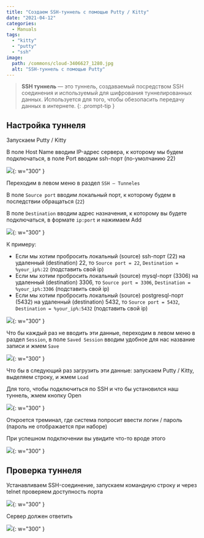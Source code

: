 ```yaml
---
title: "Создаем SSH-туннель с помощью Putty / Kitty"
date: "2021-04-12"
categories: 
  - Manuals
tags: 
  - "kitty"
  - "putty"
  - "ssh"
image:
  path: /commons/cloud-3406627_1280.jpg
  alt: "SSH-туннель с помощью Putty"
---
```


> **SSH туннель** — это туннель, создаваемый посредством SSH соединения и используемый для шифрования туннелированных данных. Используется для того, чтобы обезопасить передачу данных в интернете.
{: .prompt-tip }

## Настройка туннеля

Запускаем Putty / Kitty

В поле Host Name вводим IP-адрес сервера, к которому мы будем подключаться, в поле Port вводим ssh-порт (по-умолчанию 22)

![](/assets/img/posts/2021/04/12/screenshot_1.png){: w="300" }

Переходим в левом меню в раздел `SSH – Tunneles`

В поле `Source port` вводим локальный порт, к которому будем в последствии обращаться (`22`)

В поле `Destination` вводим адрес назначения, к которому вы будете подключаться, в формате `ip:port` и нажимаем Add

![](/assets/img/posts/2021/04/12/screenshot_2.png){: w="300" }

К примеру:

- Если мы хотим пробросить локальный (source) ssh-порт (22) на удаленный (destination) 22, то `Source port = 22`, `Destination = %your_ip%:22` (подставить свой ip)
- Если мы хотим пробросить локальный (source) mysql-порт (3306) на удаленный (destination) 3306, то `Source port = 3306`, `Destination = %your_ip%:3306` (подставить свой ip)
- Если мы хотим пробросить локальный (source) postgresql-порт (5432) на удаленный (destination) 5432, то `Source port = 5432`, `Destination = %your_ip%:5432` (подставить свой ip)

![](/assets/img/posts/2021/04/12/screenshot_9.png){: w="300" }

Что бы каждый раз не вводить эти данные, переходим в левом меню в раздел `Session`, в поле `Saved Session` вводим удобное для нас название записи и жмем `Save`

![](/assets/img/posts/2021/04/12/screenshot_4.png){: w="300" }

Что бы в следующий раз загрузить эти данные: запускаем Putty / Kitty, выделяем строку, и жмем `Load`

Для того, чтобы подключиться по SSH и что бы установился наш туннель, жмем кнопку Open

![](/assets/img/posts/2021/04/12/screenshot_5.png){: w="300" }

Откроется треминал, где система попросит ввести логин / пароль (пароль не отображается при наборе)

При успешном подключении вы увидите что-то вроде этого

![](/assets/img/posts/2021/04/12/screenshot_6_1.png){: w="300" }

## Проверка туннеля

Устанавливаем SSH-соединение, запускаем командную строку и через telnet проверяем доступность порта

![](/assets/img/posts/2021/04/12/screenshot_7.png){: w="300" }

Сервер должен ответить

![](/assets/img/posts/2021/04/12/screenshot_8.png){: w="300" }
